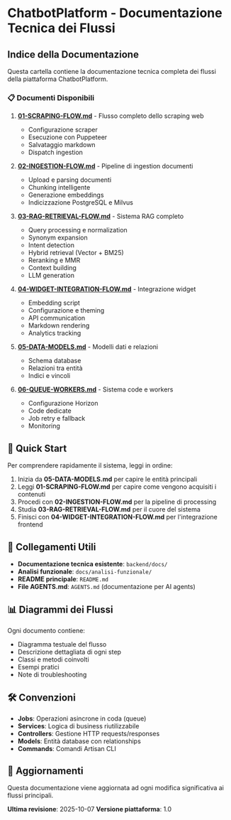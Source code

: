 # ChatbotPlatform - Documentazione Tecnica dei Flussi

## Indice della Documentazione

Questa cartella contiene la documentazione tecnica completa dei flussi della piattaforma ChatbotPlatform.

### 📋 Documenti Disponibili

1. **[01-SCRAPING-FLOW.md](01-SCRAPING-FLOW.md)** - Flusso completo dello scraping web
   - Configurazione scraper
   - Esecuzione con Puppeteer
   - Salvataggio markdown
   - Dispatch ingestion

2. **[02-INGESTION-FLOW.md](02-INGESTION-FLOW.md)** - Pipeline di ingestion documenti
   - Upload e parsing documenti
   - Chunking intelligente
   - Generazione embeddings
   - Indicizzazione PostgreSQL e Milvus

3. **[03-RAG-RETRIEVAL-FLOW.md](03-RAG-RETRIEVAL-FLOW.md)** - Sistema RAG completo
   - Query processing e normalization
   - Synonym expansion
   - Intent detection
   - Hybrid retrieval (Vector + BM25)
   - Reranking e MMR
   - Context building
   - LLM generation

4. **[04-WIDGET-INTEGRATION-FLOW.md](04-WIDGET-INTEGRATION-FLOW.md)** - Integrazione widget
   - Embedding script
   - Configurazione e theming
   - API communication
   - Markdown rendering
   - Analytics tracking

5. **[05-DATA-MODELS.md](05-DATA-MODELS.md)** - Modelli dati e relazioni
   - Schema database
   - Relazioni tra entità
   - Indici e vincoli

6. **[06-QUEUE-WORKERS.md](06-QUEUE-WORKERS.md)** - Sistema code e workers
   - Configurazione Horizon
   - Code dedicate
   - Job retry e fallback
   - Monitoring

## 🎯 Quick Start

Per comprendere rapidamente il sistema, leggi in ordine:

1. Inizia da **05-DATA-MODELS.md** per capire le entità principali
2. Leggi **01-SCRAPING-FLOW.md** per capire come vengono acquisiti i contenuti
3. Procedi con **02-INGESTION-FLOW.md** per la pipeline di processing
4. Studia **03-RAG-RETRIEVAL-FLOW.md** per il cuore del sistema
5. Finisci con **04-WIDGET-INTEGRATION-FLOW.md** per l'integrazione frontend

## 🔗 Collegamenti Utili

- **Documentazione tecnica esistente**: `backend/docs/`
- **Analisi funzionale**: `docs/analisi-funzionale/`
- **README principale**: `README.md`
- **File AGENTS.md**: `AGENTS.md` (documentazione per AI agents)

## 📊 Diagrammi dei Flussi

Ogni documento contiene:
- Diagramma testuale del flusso
- Descrizione dettagliata di ogni step
- Classi e metodi coinvolti
- Esempi pratici
- Note di troubleshooting

## 🛠️ Convenzioni

- **Jobs**: Operazioni asincrone in coda (queue)
- **Services**: Logica di business riutilizzabile
- **Controllers**: Gestione HTTP requests/responses
- **Models**: Entità database con relationships
- **Commands**: Comandi Artisan CLI

## 📝 Aggiornamenti

Questa documentazione viene aggiornata ad ogni modifica significativa ai flussi principali.

**Ultima revisione**: 2025-10-07
**Versione piattaforma**: 1.0


